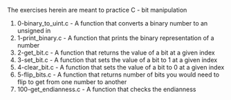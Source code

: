 The exercises herein are meant to practice C - bit manipulation
1. 0-binary_to_uint.c - A function that converts a binary number to an unsigned in
2. 1-print_binary.c - A function that prints the binary representation of a number
3. 2-get_bit.c - A function that returns the value of a bit at a given index
4. 3-set_bit.c - A function that sets the value of a bit to 1 at a given index
5. 4-clear_bit.c - A function that sets the value of a bit to 0 at a given index
6. 5-flip_bits.c - A function that returns number of bits you would need to flip to get from one number to another
7. 100-get_endianness.c - A function that checks the endianness
